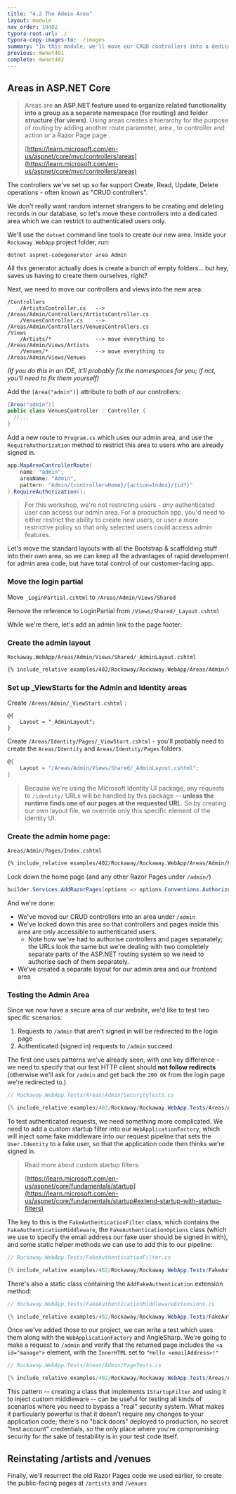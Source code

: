 ```yaml
---
title: "4.2 The Admin Area"
layout: module
nav_order: 10402
typora-root-url: ./
typora-copy-images-to: ./images
summary: "In this module, we'll move our CRUD controllers into a dedicated area called Admin, and secure this area so it's only available to authenticated users."
previous: mwnet401
complete: mwnet402
---
```


## Areas in ASP.NET Core

> Areas are **an ASP.NET feature used to organize related functionality into a group as a separate namespace (for routing) and folder structure (for views)**. Using areas creates a hierarchy for the purpose of routing by adding another route parameter, area , to controller and action or a Razor Page page .
>
> [https://learn.microsoft.com/en-us/aspnet/core/mvc/controllers/areas](https://learn.microsoft.com/en-us/aspnet/core/mvc/controllers/areas)

The controllers we've set up so far support Create, Read, Update, Delete operations - often known as "CRUD controllers". 

We don't really want random internet strangers to be creating and deleting records in our database, so let's move these controllers into a dedicated area which we can restrict to authenticated users only.

We'll use the `dotnet` command line tools to create our new area. Inside your `Rockaway.WebApp` project folder, run:

```
dotnet aspnet-codegenerator area Admin
```

All this generator actually does is create a bunch of empty folders... but hey, saves us having to create them ourselves, right?

Next, we need to move our controllers and views into the new area:

```
/Controllers
	/ArtistsController.cs	--> /Areas/Admin/Controllers/ArtistsController.cs
	/VenuesController.cs	--> /Areas/Admin/Controllers/VenuesControllers.cs
/Views
	/Artists/* 				--> move everything to /Areas/Admin/Views/Artists
	/Venues/* 				--> move everything to /Areas/Admin/Views/Venues
```

*(If you do this in an IDE, it'll probably fix the namespaces for you; if not, you'll need to fix them yourself)*

Add the `[Area("admin")]` attribute to both of our controllers:

```csharp
[Area("admin")]
public class VenuesController : Controller {
  //...
}
```

Add a new route to `Program.cs` which uses our admin area, and use the `RequireAuthorization` method to restrict this area to users who are already signed in.

```csharp
app.MapAreaControllerRoute(
    name: "admin",
    areaName: "Admin",
    pattern: "Admin/{controller=Home}/{action=Index}/{id?}"
).RequireAuthorization();
```

> For this workshop, we're not restricting users - *any* authenticated user can access our admin area. For a production app, you'd need to either restrict the ability to create new users, or user a more restrictive policy so that only selected users could access admin features.

Let's move the standard layouts with all the Bootstrap & scaffolding stuff into their own area, so we can keep all the advantages of rapid development for admin area code, but have total control of our customer-facing app.

### Move the login partial

Move `_LoginPartial.cshtml` to `/Areas/Admin/Views/Shared`

Remove the reference to LoginPartial from `/Views/Shared/_Layout.cshtml`

While we're there, let's add an admin link to the page footer:

### Create the admin layout

`Rockaway.WebApp/Areas/Admin/Views/Shared/_AdminLayout.cshtml`

```html
{% include_relative examples/402/Rockaway/Rockaway.WebApp/Areas/Admin/Views/Shared/_AdminLayout.cshtml %}
```

### Set up _ViewStarts for the Admin and Identity areas

Create `/Areas/Admin/_ViewStart.cshtml` :

```
@{
	Layout = "_AdminLayout";
}
```

Create `/Areas/Identity/Pages/_ViewStart.cshtml` - you'll probably need to create the `Areas/Identity` and `Areas/Identity/Pages` folders.

```csharp
@{
    Layout = "/Areas/Admin/Views/Shared/_AdminLayout.cshtml";
}
```

> Because we're using the Microsoft Identity UI package, any requests to `/identity/` URLs will be handled by this package -- **unless the runtime finds one of our pages at the requested URL**. So by creating our own layout file, we override only this specific element of the identity UI.

### Create the admin home page:

`Areas/Admin/Pages/Index.cshtml`

```html
{% include_relative examples/402/Rockaway/Rockaway.WebApp/Areas/Admin/Pages/Index.cshtml %}
```

Lock down the home page (and any other Razor Pages under `/admin/`)

```csharp
builder.Services.AddRazorPages(options => options.Conventions.AuthorizeAreaFolder("admin","/"));
```

And we're done:

* We've moved our CRUD controllers into an area under `/admin`
* We've locked down this area so that controllers and pages inside this area are only accessible to authenticated users.
  * Note how we've had to authorise controllers and pages separately; the URLs look the same but we're dealing with two completely separate parts of the ASP.NET routing system so we need to authorise each of them separately.
* We've created a separate layout for our admin area and our frontend area

### Testing the Admin Area

Since we now have a secure area of our website, we'd like to test two specific scenarios:

1. Requests to `/admin` that aren't signed in will be redirected to the login page
2. Authenticated (signed in) requests to `/admin` succeed.

The first one uses patterns we've already seen, with one key difference - we need to specify that our test HTTP client should **not follow redirects** (otherwise we'll ask for `/admin` and get back the `200 OK` from the login page we're redirected to.)

```csharp
// Rockaway.WebApp.Tests/Areas/Admin/SecurityTests.cs

{% include_relative examples/402/Rockaway/Rockaway.WebApp.Tests/Areas/Admin/SecurityTests.cs %}
```

To test authenticated requests, we need something more complicated. We need to add a custom startup filter into our `WebApplicationFactory`, which will inject some fake middleware into our request pipeline that sets the `User.Identity` to a fake user, so that the application code then thinks we're signed in.

> Read more about custom startup filters:
>
> [https://learn.microsoft.com/en-us/aspnet/core/fundamentals/startup](https://learn.microsoft.com/en-us/aspnet/core/fundamentals/startup#extend-startup-with-startup-filters)

The key to this is the `FakeAuthenticationFilter` class, which contains the `FakeAuthenticationMiddleware`, the `FakeAuthenticationOptions` class (which we use to specify the email address our fake user should be signed in with), and some static helper methods we can use to add this to our pipeline:

```csharp
// Rockaway.WebApp.Tests/FakeAuthenticationFilter.cs

{% include_relative examples/402/Rockaway/Rockaway.WebApp.Tests/FakeAuthenticationFilter.cs %}
```

There's also a static class containing the `AddFakeAuthentication` extension method:

```csharp
// Rockaway.WebApp.Tests/FakeAuthenticationMiddlewareExtensions.cs

{% include_relative examples/402/Rockaway/Rockaway.WebApp.Tests/FakeAuthenticationMiddlewareExtensions.cs %}
```

Once we've added those to our project, we can write a test which uses them along with the `WebApplicationFactory` and AngleSharp. We're going to make a request to `/admin` and verify that the returned page includes the `<a id="manage">` element, with the `InnerHTML` set to `"Hello <emailAddress>!"`

```csharp
// Rockaway.WebApp.Tests/Areas/Admin/PageTests.cs

{% include_relative examples/402/Rockaway/Rockaway.WebApp.Tests/Areas/Admin/PageTests.cs %}
```

This pattern -- creating a class that implements `IStartupFilter` and using it to inject custom middleware -- can be useful for testing all kinds of scenarios where you need to bypass a "real" security system. What makes it particularly powerful is that it doesn't require any changes to your application code; there's no "back doors" deployed to production, no secret "test account" credentials, so the only place where you're compromising security for the sake of testability is in your test code itself.

## Reinstating /artists and /venues

Finally, we'll resurrect the old Razor Pages code we used earlier, to create the public-facing pages at `/artists` and `/venues`







